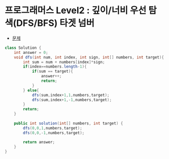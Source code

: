 # 프로그래머스 Level2 : 깊이/너비 우선 탐색(DFS/BFS) 타겟 넘버

- [문제](https://programmers.co.kr/learn/courses/30/lessons/43165)

```java
class Solution {
    int answer = 0;
    void dfs(int num, int index, int sign, int[] numbers, int target){
        int sum = num + numbers[index]*sign;
        if(index==numbers.length-1){
            if(sum == target){
                answer++;
                return;
            }
        } else{
            dfs(sum,index+1,1,numbers,target);
            dfs(sum,index+1,-1,numbers,target);
        }
        return;
    }
    
    public int solution(int[] numbers, int target) {
        dfs(0,0,1,numbers,target);
        dfs(0,0,-1,numbers,target);
        
        return answer;
    }
}
```